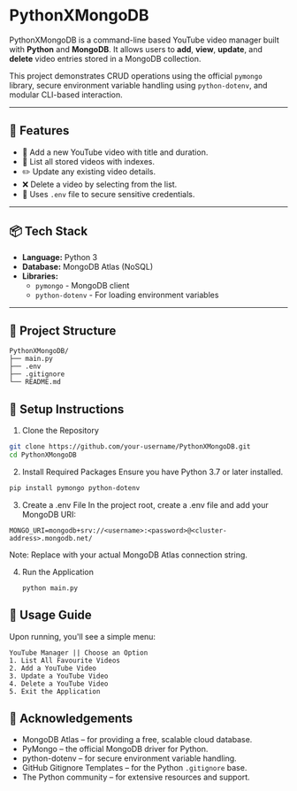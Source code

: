 # PythonXMongoDB

PythonXMongoDB is a command-line based YouTube video manager built with **Python** and **MongoDB**. It allows users to **add**, **view**, **update**, and **delete** video entries stored in a MongoDB collection.

This project demonstrates CRUD operations using the official `pymongo` library, secure environment variable handling using `python-dotenv`, and modular CLI-based interaction.

---

## 🚀 Features

- 📝 Add a new YouTube video with title and duration.
- 📜 List all stored videos with indexes.
- ✏️ Update any existing video details.
- ❌ Delete a video by selecting from the list.
- 🔐 Uses `.env` file to secure sensitive credentials.

---

## 📦 Tech Stack

- **Language:** Python 3  
- **Database:** MongoDB Atlas (NoSQL)  
- **Libraries:**  
  - `pymongo` - MongoDB client  
  - `python-dotenv` - For loading environment variables  

---

## 📁 Project Structure

```plaintext
PythonXMongoDB/
├── main.py
├── .env
├── .gitignore
└── README.md
```

## 🔧 Setup Instructions

1. Clone the Repository

```bash
git clone https://github.com/your-username/PythonXMongoDB.git
cd PythonXMongoDB
```

2. Install Required Packages
Ensure you have Python 3.7 or later installed.
```bash
pip install pymongo python-dotenv
```

3. Create a .env File
In the project root, create a .env file and add your MongoDB URI:

```
MONGO_URI=mongodb+srv://<username>:<password>@<cluster-address>.mongodb.net/
```
Note: Replace with your actual MongoDB Atlas connection string.

4. Run the Application
   ```
   python main.py
   ```

## 🧪 Usage Guide

Upon running, you'll see a simple menu:

```text
YouTube Manager || Choose an Option
1. List All Favourite Videos
2. Add a YouTube Video
3. Update a YouTube Video
4. Delete a YouTube Video
5. Exit the Application
```

## 🙏 Acknowledgements

- MongoDB Atlas – for providing a free, scalable cloud database.  
- PyMongo – the official MongoDB driver for Python.  
- python-dotenv – for secure environment variable handling.  
- GitHub Gitignore Templates – for the Python `.gitignore` base.  
- The Python community – for extensive resources and support.  
